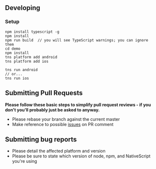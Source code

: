## Developing

### Setup

```
npm install typescript -g
npm install
npm run build  // you will see TypeScript warnings; you can ignore them
cd demo
npm install
tns platform add android
tns platform add ios

tns run android
// or...
tns run ios
```

## Submitting Pull Requests

**Please follow these basic steps to simplify pull request reviews - if you don't you'll probably just be asked to anyway.**

* Please rebase your branch against the current master
* Make reference to possible [issues](https://github.com/bradmartin/nativescript-shatterview/issues) on PR comment

## Submitting bug reports

* Please detail the affected platform and version
* Please be sure to state which version of node, npm, and NativeScript you're using